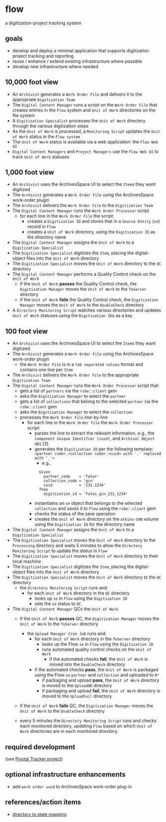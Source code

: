 # flow
a digitization-project tracking system

## goals
* develop and deploy a minimal application that supports digitization project tracking and reporting
* reuse / enhance / extend existing infrastructure where possible
* develop new infrastructure where needed


## 10,000 foot view
* An `Archivist` generates a `Work Order File` and delivers it to the appropriate `Digitization Team`
* The `Digital Content Manager` runs a script on the `Work Order File` that creates entries in the `Flow` system and `Unit of Work` directories on the file system
* A `Digitization Specialist` processes the `Unit of Work` directory through the various digitization steps
* As the `Unit of Work` is processed, a `Monitoring Script` updates the `Unit of Work` status in the `Flow system`
* The `Unit of Work` status is available via a web application: the `Flow Web UI`
* `Digital Content Managers` and `Project Managers` use the `Flow Web UI` to track `Unit of Work` statuses

## 1,000 foot view
* An `Archivist` uses the ArchivesSpace UI to select the `Item`s they want digitized
* The `Archivist` generates a `Work Order File` using the ArchivesSpace work-order plugin
* The `Archivist` delivers the `Work Order File` to the `Digitization Team` 
* The `Digital Content Manager` runs the `Work Order Processor` script
  * for each line in the `Work Order File` the script:
    * creates a `Digitization ID` and stores that in a `Source Entity` (`se`) record in `Flow`
    * creates a `Unit of Work` directory, using the `Digitization ID` as the directory name
* The `Digital Content Manager` assigns the `Unit of Work` to a `Digitization Specialist`
* The `Digitization Specialist` digitizes the `Item`, placing the digital-object files into the `Unit of Work` directory
* The `Digitization Specialist` moves the `Unit of Work` directory to the `QC` directory
* The `Digital Content Manager` performs a Quality Control check on the `Unit of Work`
  * if the `Unit of Work` **passes** the Quality Control check, the `Digitization Manager` moves the `Unit of Work` to the `ToServer` directory
  * if the `Unit of Work` **fails** the Quality Control check, the `Digitization Manager` moves the `Unit of Work` to the `DoubleCheck` directory 
* A `Directory Monitoring Script` watches various directories and updates `Unit of Work` statuses using the `Digitization ID`s as a key

## 100 foot view
* An `Archivist` uses the ArchivesSpace UI to select the `Item`s they want digitized
* The `Archivist` generates a `Work Order File` using the ArchivesSpace work-order plugin
  * the `Work Order File` is in a `tab separated values` format and contains one line per `Item`
* The `Archivist` delivers the `Work Order File` to the appropriate `Digitization Team`
* The `Digital Content Manager` runs the `Work Order Processor` script that:
  * gets a list of `partners` via the `rsbe::client` gem
  * asks the `Digitization Manager` to select the `partner`
  * gets a list of `collections` that belong to the selected `partner` via the `rsbe::client` gem
  * asks the `Digitization Manager` to select the `collection`
  * processes the `Work Order File` line-by-line
    * for each line in the `Work Order File` the `Work Order Processor` script:
      * parses the line to extract the relevant information, e.g.,  the `Component Unique Identifier (cuid)`, and `Archival Object URI` [3]
      * generates the `Digitization ID` per the following template: ```<partner code>_<collection code>_<cuid> with '.' replaced with '_'>```
        * e.g.,
	    ```
          Given
            partner_code    = 'fales'
		    collection_code = 'gcn'
		    cuid            = '231.1234'
		  Then
		    digitization_id = 'fales_gcn_231_1234'
	    ```
      * instantiates an `se` object that belongs to the selected `collection` and saves it to `Flow` using the `rsbe::client` gem
      * checks the status of the save operation
      * creates the `Unit of Work` directory on the `atkins-SAN` volume using the `Digitization ID` for the directory name
* The `Digital Content Manager` assigns the `Unit of Work` to a `Digitization Specialist`
* The `Digitization Specialist` moves the `Unit of Work` directory to the `Processing` directory and waits 5 minutes to allow the `Directory Monitoring Script` to update the status in `Flow`
* The `Digitization Specialist` moves the `Unit of Work` directory to their local machine
* The `Digitization Specialist` digitizes the `Item`, placing the digital-object files into the `Unit of Work` directory
* The `Digitization Specialist` moves the `Unit of Work` directory to the `QC` directory
  * the `Directory Monitoring Script` runs and:
    * for each `Unit of Work` directory in the `QC` directory
      * looks up `se` in `Flow` using the `Digitization ID` 
      * sets the `se` status to `QC`
* The `Digital Content Manager` QCs the `Unit of Work`
  * if the `Unit of Work` **passes** QC, the `Digitization Manager` moves the `Unit of Work` to the `ToServer` directory
    * the `Upload Manager Cron Job` runs and:
      * for each `Unit of Work` directory in the `ToServer` directory
        * looks up the Flow `se` in `Flow` using the `Digitization ID` 
        * runs automated quality control checks on the `Unit of Work`
          * if the automated checks **fail**, the `Unit of Work` is moved into the `DoubleCheck` directory
	  * if the automated checks **pass**, the `Unit of Work` is packaged using the Flow `se` `partner` and `collection` and uploaded to `R*`
	    * if packaging and upload **pass**, the `Unit of Work` directory is moved to the `UploadOK` directory
	    * if packaging and upload **fail**, the `Unit of Work` directory is moved to the `UploadFail` directory

  * if the `Unit of Work` **fails** QC, the `Digitization Manager` moves the `Unit of Work` to the `DoubleCheck` directory

  * every 5 minutes the `Directory Monitoring Script` runs and checks each monitored directory, updating `Flow` based on which `Unit of Work` directories are in each monitored directory.
  
## required development
(see [Pivotal Tracker project](https://www.pivotaltracker.com/n/projects/1362644))

## optional infrastructure enhancements
* add `work order uuid` to ArchivesSpace work-order plug-in

## references/action items
* [directory to state mapping](DIR-TO-STATE-MAPPING.md)

